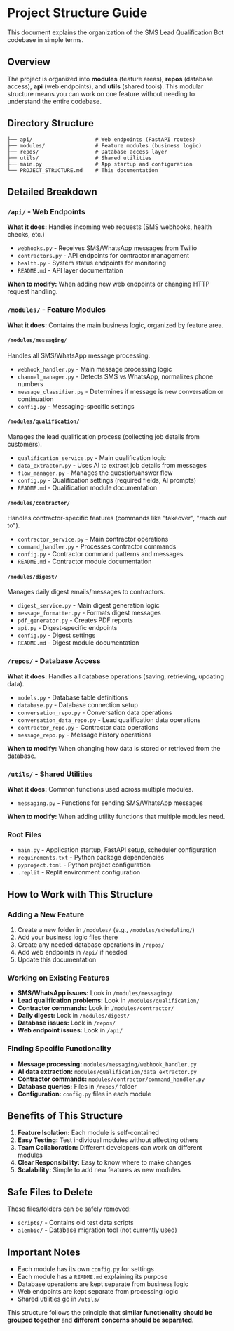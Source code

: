 
# Project Structure Guide

This document explains the organization of the SMS Lead Qualification Bot codebase in simple terms.

## Overview

The project is organized into **modules** (feature areas), **repos** (database access), **api** (web endpoints), and **utils** (shared tools). This modular structure means you can work on one feature without needing to understand the entire codebase.

## Directory Structure

```
├── api/                    # Web endpoints (FastAPI routes)
├── modules/                # Feature modules (business logic)
├── repos/                  # Database access layer
├── utils/                  # Shared utilities
├── main.py                 # App startup and configuration
└── PROJECT_STRUCTURE.md    # This documentation
```

## Detailed Breakdown

### `/api/` - Web Endpoints
**What it does:** Handles incoming web requests (SMS webhooks, health checks, etc.)

- `webhooks.py` - Receives SMS/WhatsApp messages from Twilio
- `contractors.py` - API endpoints for contractor management
- `health.py` - System status endpoints for monitoring
- `README.md` - API layer documentation

**When to modify:** When adding new web endpoints or changing HTTP request handling.

### `/modules/` - Feature Modules
**What it does:** Contains the main business logic, organized by feature area.

#### `/modules/messaging/`
Handles all SMS/WhatsApp message processing.
- `webhook_handler.py` - Main message processing logic
- `channel_manager.py` - Detects SMS vs WhatsApp, normalizes phone numbers
- `message_classifier.py` - Determines if message is new conversation or continuation
- `config.py` - Messaging-specific settings

#### `/modules/qualification/`
Manages the lead qualification process (collecting job details from customers).
- `qualification_service.py` - Main qualification logic
- `data_extractor.py` - Uses AI to extract job details from messages
- `flow_manager.py` - Manages the question/answer flow
- `config.py` - Qualification settings (required fields, AI prompts)
- `README.md` - Qualification module documentation

#### `/modules/contractor/`
Handles contractor-specific features (commands like "takeover", "reach out to").
- `contractor_service.py` - Main contractor operations
- `command_handler.py` - Processes contractor commands
- `config.py` - Contractor command patterns and messages
- `README.md` - Contractor module documentation

#### `/modules/digest/`
Manages daily digest emails/messages to contractors.
- `digest_service.py` - Main digest generation logic
- `message_formatter.py` - Formats digest messages
- `pdf_generator.py` - Creates PDF reports
- `api.py` - Digest-specific endpoints
- `config.py` - Digest settings
- `README.md` - Digest module documentation

### `/repos/` - Database Access
**What it does:** Handles all database operations (saving, retrieving, updating data).

- `models.py` - Database table definitions
- `database.py` - Database connection setup
- `conversation_repo.py` - Conversation data operations
- `conversation_data_repo.py` - Lead qualification data operations
- `contractor_repo.py` - Contractor data operations
- `message_repo.py` - Message history operations

**When to modify:** When changing how data is stored or retrieved from the database.

### `/utils/` - Shared Utilities
**What it does:** Common functions used across multiple modules.

- `messaging.py` - Functions for sending SMS/WhatsApp messages

**When to modify:** When adding utility functions that multiple modules need.

### Root Files
- `main.py` - Application startup, FastAPI setup, scheduler configuration
- `requirements.txt` - Python package dependencies
- `pyproject.toml` - Python project configuration
- `.replit` - Replit environment configuration

## How to Work with This Structure

### Adding a New Feature
1. Create a new folder in `/modules/` (e.g., `/modules/scheduling/`)
2. Add your business logic files there
3. Create any needed database operations in `/repos/`
4. Add web endpoints in `/api/` if needed
5. Update this documentation

### Working on Existing Features
- **SMS/WhatsApp issues:** Look in `/modules/messaging/`
- **Lead qualification problems:** Look in `/modules/qualification/`
- **Contractor commands:** Look in `/modules/contractor/`
- **Daily digest:** Look in `/modules/digest/`
- **Database issues:** Look in `/repos/`
- **Web endpoint issues:** Look in `/api/`

### Finding Specific Functionality
- **Message processing:** `modules/messaging/webhook_handler.py`
- **AI data extraction:** `modules/qualification/data_extractor.py`
- **Contractor commands:** `modules/contractor/command_handler.py`
- **Database queries:** Files in `/repos/` folder
- **Configuration:** `config.py` files in each module

## Benefits of This Structure

1. **Feature Isolation:** Each module is self-contained
2. **Easy Testing:** Test individual modules without affecting others
3. **Team Collaboration:** Different developers can work on different modules
4. **Clear Responsibility:** Easy to know where to make changes
5. **Scalability:** Simple to add new features as new modules

## Safe Files to Delete

These files/folders can be safely removed:
- `scripts/` - Contains old test data scripts
- `alembic/` - Database migration tool (not currently used)

## Important Notes

- Each module has its own `config.py` for settings
- Each module has a `README.md` explaining its purpose
- Database operations are kept separate from business logic
- Web endpoints are kept separate from processing logic
- Shared utilities go in `/utils/`

This structure follows the principle that **similar functionality should be grouped together** and **different concerns should be separated**.
